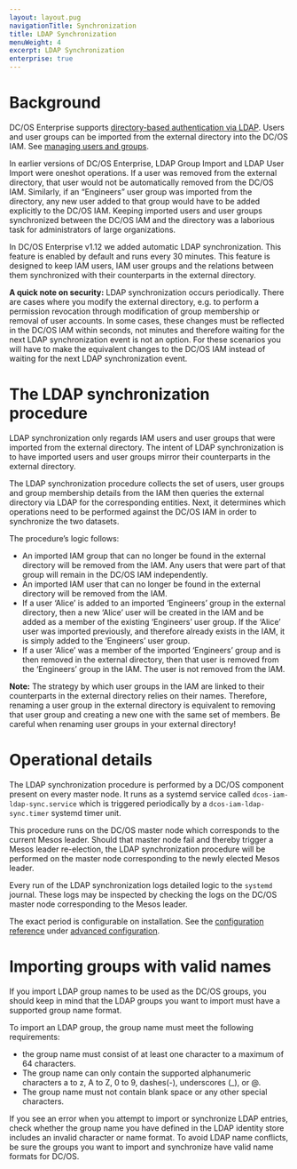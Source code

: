 ```yaml
---
layout: layout.pug
navigationTitle: Synchronization
title: LDAP Synchronization 
menuWeight: 4
excerpt: LDAP Synchronization
enterprise: true
---
```


<!-- The source repository for this topic is https://github.com/dcos/dcos-docs-site -->
# Background

DC/OS Enterprise supports [directory-based authentication via LDAP](/1.12/security/ent/ldap/). Users and user groups can be imported from the external directory into the DC/OS IAM. See [managing users and groups](/1.12/security/ent/users-groups/).

In earlier versions of DC/OS Enterprise, LDAP Group Import and LDAP User Import were oneshot operations. If a user was removed from the external directory, that user would not be automatically removed from the DC/OS IAM. Similarly, if an “Engineers” user group was imported from the directory, any new user added to that group would have to be added explicitly to the DC/OS IAM. Keeping imported users and user groups synchronized between the DC/OS IAM and the directory was a laborious task for administrators of large organizations.

In DC/OS Enterprise v1.12 we added automatic LDAP synchronization. This feature is enabled by default and runs every 30 minutes. This feature is designed to keep IAM users, IAM user groups and the relations between them synchronized with their counterparts in the external directory.

**A quick note on security:** LDAP synchronization occurs periodically. There are cases where you modify the external directory, e.g. to perform a permission revocation through modification of group membership or removal of user accounts. In some cases, these changes must be reflected in the DC/OS IAM within seconds, not minutes and therefore waiting for the next LDAP synchronization event is not an option. For these scenarios you will have to make the equivalent changes to the DC/OS IAM instead of waiting for the next LDAP synchronization event.

# The LDAP synchronization procedure
LDAP synchronization only regards IAM users and user groups that were imported from the external directory. The intent of LDAP synchronization is to have imported users and user groups mirror their counterparts in the external directory.

The LDAP synchronization procedure collects the set of users, user groups and group membership details from the IAM then queries the external directory via LDAP for the corresponding entities. Next, it determines which operations need to be performed against the DC/OS IAM in order to synchronize the two datasets.

The procedure’s logic follows:
- An imported IAM group that can no longer be found in the external directory will be removed from the IAM. Any users that were part of that group will remain in the DC/OS IAM independently.
- An imported IAM user that can no longer be found in the external directory will be removed from the IAM.
- If a user ‘Alice’ is added to an imported ‘Engineers’ group in the external directory, then a new ‘Alice’ user will be created in the IAM and be added as a member of the existing ‘Engineers’ user group. If the ‘Alice’ user was imported previously, and therefore already exists in the IAM, it is simply added to the ‘Engineers’ user group.
- If a user ‘Alice’ was a member of the imported ‘Engineers’ group and is then removed in the external directory, then that user is removed from the ‘Engineers’ group in the IAM. The user is not removed from the IAM.

**Note:** The strategy by which user groups in the IAM are linked to their counterparts in the external directory relies on their names. Therefore, renaming a user group in the external directory is equivalent to removing that user group and creating a new one with the same set of members. Be careful when renaming user groups in your external directory!

# Operational details
The LDAP synchronization procedure is performed by a DC/OS component present on every master node. It runs as a systemd service called `dcos-iam-ldap-sync.service` which is triggered periodically by a `dcos-iam-ldap-sync.timer` systemd timer unit.

This procedure runs on the DC/OS master node which corresponds to the current Mesos leader. Should that master node fail and thereby trigger a Mesos leader re-election, the LDAP synchronization procedure will be performed on the master node corresponding to the newly elected Mesos leader.

Every run of the LDAP synchronization logs detailed logic to the `systemd` journal. These logs may be inspected by checking the logs on the DC/OS master node corresponding to the Mesos leader.

The exact period is configurable on installation. See the [configuration reference](/1.12/installing/production/advanced-configuration/configuration-reference/) under [advanced configuration](/1.12/installing/production/advanced-configuration/). 

# Importing groups with valid names
If you import LDAP group names to be used as the DC/OS groups, you should keep in mind that the LDAP groups you want to import must have a supported group name format. 

To import an LDAP group, the group name must meet the following requirements:
- the group name must consist of at least one character to a maximum of 64 characters.
- The group name can only contain the supported alphanumeric characters a to z, A to Z, 0 to 9, dashes(-), underscores (_), or @.
- The group name must not contain blank space or any other special characters.

If you see an error when you attempt to import or synchronize LDAP entries, check whether the group name you have defined in the LDAP identity store includes an invalid character or name format. To avoid LDAP name conflicts, be sure the groups you  want to import and synchronize have valid name formats for DC/OS. 
